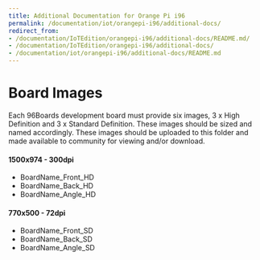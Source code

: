 ```yaml
---
title: Additional Documentation for Orange Pi i96
permalink: /documentation/iot/orangepi-i96/additional-docs/
redirect_from:
- /documentation/IoTEdition/orangepi-i96/additional-docs/README.md/
- /documentation/IoTEdition/orangepi-i96/additional-docs/
- /documentation/iot/orangepi-i96/additional-docs/README.md
---
```

# Board Images

Each 96Boards development board must provide six images, 3 x High Definition and 3 x Standard Definition. These images should be sized and named accordingly. These images should be uploaded to this folder and made available to community for viewing and/or download.

#### 1500x974 - 300dpi
- BoardName_Front_HD
- BoardName_Back_HD
- BoardName_Angle_HD

#### 770x500 - 72dpi
- BoardName_Front_SD
- BoardName_Back_SD
- BoardName_Angle_SD
